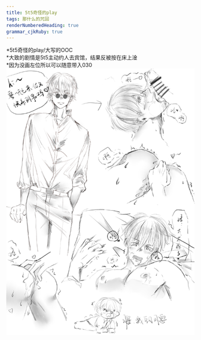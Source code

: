 ```yaml
---
title: 5t5奇怪的play
tags: 那什么的咒回
renderNumberedHeading: true
grammar_cjkRuby: true
---
```

*5t5奇怪的play/大写的OOC  
*大致的剧情是5t5主动约人去宾馆，结果反被按在床上淦  
*因为没画左位所以可以随意带入030  
![enter description here](./images/5t52.png)
